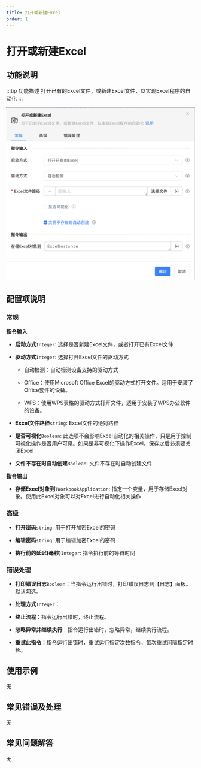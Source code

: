 ```yaml
---
title: 打开或新建Excel
order: 1
---
```


# 打开或新建Excel

## 功能说明

:::tip 功能描述
打开已有的Excel文件，或新建Excel文件，以实现Excel程序的自动化
:::

![打开或新建Excel](../../../assets/打开或新建Excel_command.png)

## 配置项说明

### 常规

**指令输入**

- **启动方式**`Integer`: 选择是否新建Excel文件，或者打开已有Excel文件

- **驱动方式**`Integer`: 选择打开Excel文件的驱动方式

    - 自动检测：自动检测设备支持的驱动方式

    - Office：使用Microsoft Office Excel的驱动方式打开文件。适用于安装了Office套件的设备。

    - WPS：使用WPS表格的驱动方式打开文件，适用于安装了WPS办公软件的设备。

- **Excel文件路径**`string`: Excel文件的绝对路径

- **是否可视化**`Boolean`: 此选项不会影响Excel自动化的相关操作，只是用于控制可视化操作是否用户可见。如果是非可视化下操作Excel，保存之后必须要关闭Excel

- **文件不存在时自动创建**`Boolean`: 文件不存在时自动创建文件


**指令输出**

- **存储Excel对象到**`TWorkbookApplication`: 指定一个变量，用于存储Excel对象。使用此Excel对象可以对Excel进行自动化相关操作

### 高级

- **打开密码**`string`: 用于打开加密Excel的密码

- **编辑密码**`string`: 用于编辑加密Excel的密码

- **执行前的延迟(毫秒)**`Integer`: 指令执行前的等待时间

### 错误处理

- **打印错误日志**`Boolean`：当指令运行出错时，打印错误日志到【日志】面板。默认勾选。

- **处理方式**`Integer`：

 - **终止流程**：指令运行出错时，终止流程。

 - **忽略异常并继续执行**：指令运行出错时，忽略异常，继续执行流程。

 - **重试此指令**：指令运行出错时，重试运行指定次数指令，每次重试间隔指定时长。

## 使用示例
无

## 常见错误及处理

无

## 常见问题解答

无


